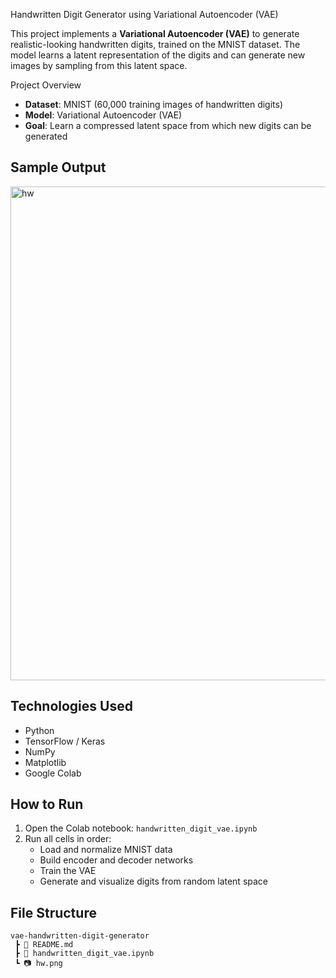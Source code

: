 Handwritten Digit Generator using Variational Autoencoder (VAE)

This project implements a **Variational Autoencoder (VAE)** to generate realistic-looking handwritten digits, trained on the MNIST dataset. The model learns a latent representation of the digits and can generate new images by sampling from this latent space.

Project Overview

-  **Dataset**: MNIST (60,000 training images of handwritten digits)
-  **Model**: Variational Autoencoder (VAE)
-  **Goal**: Learn a compressed latent space from which new digits can be generated


##  Sample Output

<img width="790" height="790" alt="hw" src="https://github.com/user-attachments/assets/e02a0b8a-c958-44bb-8f5f-8fc16a382814" />



## Technologies Used

- Python 
- TensorFlow / Keras
- NumPy
- Matplotlib
- Google Colab


##  How to Run

1. Open the Colab notebook: `handwritten_digit_vae.ipynb`
2. Run all cells in order:
   - Load and normalize MNIST data
   - Build encoder and decoder networks
   - Train the VAE
   - Generate and visualize digits from random latent space


## File Structure

```plaintext
vae-handwritten-digit-generator
 ┣ 📄 README.md
 ┣ 📄 handwritten_digit_vae.ipynb
 ┗ 📷 hw.png
